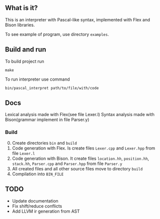 ## What is it?
This is an interpreter with Pascal-like syntax, implemented with Flex and Bison libraries. 

To see example of program, use directory `examples`.

## Build and run
To build project run
```
make
```

To run interpreter use command
```
bin/pascal_interpret path/to/file/with/code
```

## Docs

Lexical analysis made with Flex(see file Lexer.l)
Syntax analysis made with Bison(grammar implement in file Parser.y)

### Build

0) Create directories `bin` and `build`
1) Code generation with Flex. Is create files `Lexer.cpp` and `Lexer.hpp` from file `Lexer.l`
2) Code generation with Bison. It create files `location.hh`, `position.hh`, `stack.hh`, `Parser.cpp` and `Parser.hpp` from file `Parser.y`
3) All created files and all other source files move to directory `build`
4) Compilation into `BIN_FILE`

## TODO

* Update documentation
* Fix shift/reduce conflicts
* Add LLVM ir generation from AST
